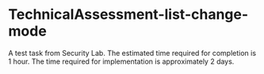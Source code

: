 # TechnicalAssessment-list-change-mode
A test task from Security Lab. The estimated time required for completion is 1 hour. The time required for implementation is approximately 2 days. 

